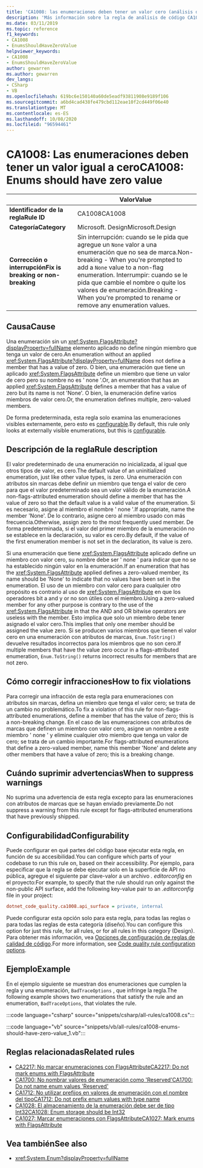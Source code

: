 ```yaml
---
title: 'CA1008: las enumeraciones deben tener un valor cero (análisis de código)'
description: 'Más información sobre la regla de análisis de código CA1008: las enumeraciones deben tener un valor cero'
ms.date: 03/11/2019
ms.topic: reference
f1_keywords:
- CA1008
- EnumsShouldHaveZeroValue
helpviewer_keywords:
- CA1008
- EnumsShouldHaveZeroValue
author: gewarren
ms.author: gewarren
dev_langs:
- CSharp
- VB
ms.openlocfilehash: 619bc6e150140a60de5eadf93811908e9189f106
ms.sourcegitcommit: a6bd4cad438fe479cbd112eae10f2cd449f06e40
ms.translationtype: MT
ms.contentlocale: es-ES
ms.lasthandoff: 10/08/2020
ms.locfileid: "96594461"
---
```

# <a name="ca1008-enums-should-have-zero-value"></a><span data-ttu-id="42708-103">CA1008: Las enumeraciones deben tener un valor igual a cero</span><span class="sxs-lookup"><span data-stu-id="42708-103">CA1008: Enums should have zero value</span></span>

| | <span data-ttu-id="42708-104">Valor</span><span class="sxs-lookup"><span data-stu-id="42708-104">Value</span></span> |
|-|-|
| <span data-ttu-id="42708-105">**Identificador de la regla**</span><span class="sxs-lookup"><span data-stu-id="42708-105">**Rule ID**</span></span> |<span data-ttu-id="42708-106">CA1008</span><span class="sxs-lookup"><span data-stu-id="42708-106">CA1008</span></span>|
| <span data-ttu-id="42708-107">**Categoría**</span><span class="sxs-lookup"><span data-stu-id="42708-107">**Category**</span></span> |<span data-ttu-id="42708-108">Microsoft. Design</span><span class="sxs-lookup"><span data-stu-id="42708-108">Microsoft.Design</span></span>|
| <span data-ttu-id="42708-109">**Corrección o interrupción**</span><span class="sxs-lookup"><span data-stu-id="42708-109">**Fix is breaking or non-breaking**</span></span> |<span data-ttu-id="42708-110">Sin interrupción: cuando se le pida que agregue un `None` valor a una enumeración que no sea de marca.</span><span class="sxs-lookup"><span data-stu-id="42708-110">Non-breaking - When you're prompted to add a `None` value to a non-flag enumeration.</span></span> <span data-ttu-id="42708-111">Interrumpir: cuando se le pida que cambie el nombre o quite los valores de enumeración.</span><span class="sxs-lookup"><span data-stu-id="42708-111">Breaking - When you're prompted to rename or remove any enumeration values.</span></span>|

## <a name="cause"></a><span data-ttu-id="42708-112">Causa</span><span class="sxs-lookup"><span data-stu-id="42708-112">Cause</span></span>

<span data-ttu-id="42708-113">Una enumeración sin un <xref:System.FlagsAttribute?displayProperty=fullName> elemento aplicado no define ningún miembro que tenga un valor de cero.</span><span class="sxs-lookup"><span data-stu-id="42708-113">An enumeration without an applied <xref:System.FlagsAttribute?displayProperty=fullName> does not define a member that has a value of zero.</span></span> <span data-ttu-id="42708-114">O bien, una enumeración que tiene un aplicado <xref:System.FlagsAttribute> define un miembro que tiene un valor de cero pero su nombre no es ' none '.</span><span class="sxs-lookup"><span data-stu-id="42708-114">Or, an enumeration that has an applied <xref:System.FlagsAttribute> defines a member that has a value of zero but its name is not 'None'.</span></span> <span data-ttu-id="42708-115">O bien, la enumeración define varios miembros de valor cero.</span><span class="sxs-lookup"><span data-stu-id="42708-115">Or, the enumeration defines multiple, zero-valued members.</span></span>

<span data-ttu-id="42708-116">De forma predeterminada, esta regla solo examina las enumeraciones visibles externamente, pero esto es [configurable](#configurability).</span><span class="sxs-lookup"><span data-stu-id="42708-116">By default, this rule only looks at externally visible enumerations, but this is [configurable](#configurability).</span></span>

## <a name="rule-description"></a><span data-ttu-id="42708-117">Descripción de la regla</span><span class="sxs-lookup"><span data-stu-id="42708-117">Rule description</span></span>

<span data-ttu-id="42708-118">El valor predeterminado de una enumeración no inicializada, al igual que otros tipos de valor, es cero.</span><span class="sxs-lookup"><span data-stu-id="42708-118">The default value of an uninitialized enumeration, just like other value types, is zero.</span></span> <span data-ttu-id="42708-119">Una enumeración con atributos sin marcas debe definir un miembro que tenga el valor de cero para que el valor predeterminado sea un valor válido de la enumeración.</span><span class="sxs-lookup"><span data-stu-id="42708-119">A non-flags-attributed enumeration should define a member that has the value of zero so that the default value is a valid value of the enumeration.</span></span> <span data-ttu-id="42708-120">Si es necesario, asigne al miembro el nombre ' none '.</span><span class="sxs-lookup"><span data-stu-id="42708-120">If appropriate, name the member 'None'.</span></span> <span data-ttu-id="42708-121">De lo contrario, asigne cero al miembro usado con más frecuencia.</span><span class="sxs-lookup"><span data-stu-id="42708-121">Otherwise, assign zero to the most frequently used member.</span></span> <span data-ttu-id="42708-122">De forma predeterminada, si el valor del primer miembro de la enumeración no se establece en la declaración, su valor es cero.</span><span class="sxs-lookup"><span data-stu-id="42708-122">By default, if the value of the first enumeration member is not set in the declaration, its value is zero.</span></span>

<span data-ttu-id="42708-123">Si una enumeración que tiene <xref:System.FlagsAttribute> aplicado define un miembro con valor cero, su nombre debe ser ' none ' para indicar que no se ha establecido ningún valor en la enumeración.</span><span class="sxs-lookup"><span data-stu-id="42708-123">If an enumeration that has the <xref:System.FlagsAttribute> applied defines a zero-valued member, its name should be 'None' to indicate that no values have been set in the enumeration.</span></span> <span data-ttu-id="42708-124">El uso de un miembro con valor cero para cualquier otro propósito es contrario al uso de <xref:System.FlagsAttribute> en que los operadores bit a and y or no son útiles con el miembro.</span><span class="sxs-lookup"><span data-stu-id="42708-124">Using a zero-valued member for any other purpose is contrary to the use of the <xref:System.FlagsAttribute> in that the AND and OR bitwise operators are useless with the member.</span></span> <span data-ttu-id="42708-125">Esto implica que solo un miembro debe tener asignado el valor cero.</span><span class="sxs-lookup"><span data-stu-id="42708-125">This implies that only one member should be assigned the value zero.</span></span> <span data-ttu-id="42708-126">Si se producen varios miembros que tienen el valor cero en una enumeración con atributos de marcas, `Enum.ToString()` devuelve resultados incorrectos para los miembros que no son cero.</span><span class="sxs-lookup"><span data-stu-id="42708-126">If multiple members that have the value zero occur in a flags-attributed enumeration, `Enum.ToString()` returns incorrect results for members that are not zero.</span></span>

## <a name="how-to-fix-violations"></a><span data-ttu-id="42708-127">Cómo corregir infracciones</span><span class="sxs-lookup"><span data-stu-id="42708-127">How to fix violations</span></span>

<span data-ttu-id="42708-128">Para corregir una infracción de esta regla para enumeraciones con atributos sin marcas, defina un miembro que tenga el valor cero; se trata de un cambio no problemático.</span><span class="sxs-lookup"><span data-stu-id="42708-128">To fix a violation of this rule for non-flags-attributed enumerations, define a member that has the value of zero; this is a non-breaking change.</span></span> <span data-ttu-id="42708-129">En el caso de las enumeraciones con atributos de marcas que definen un miembro con valor cero, asigne un nombre a este miembro ' none ' y elimine cualquier otro miembro que tenga un valor de cero; se trata de un cambio importante.</span><span class="sxs-lookup"><span data-stu-id="42708-129">For flags-attributed enumerations that define a zero-valued member, name this member 'None' and delete any other members that have a value of zero; this is a breaking change.</span></span>

## <a name="when-to-suppress-warnings"></a><span data-ttu-id="42708-130">Cuándo suprimir advertencias</span><span class="sxs-lookup"><span data-stu-id="42708-130">When to suppress warnings</span></span>

<span data-ttu-id="42708-131">No suprima una advertencia de esta regla excepto para las enumeraciones con atributos de marcas que se hayan enviado previamente.</span><span class="sxs-lookup"><span data-stu-id="42708-131">Do not suppress a warning from this rule except for flags-attributed enumerations that have previously shipped.</span></span>

## <a name="configurability"></a><span data-ttu-id="42708-132">Configurabilidad</span><span class="sxs-lookup"><span data-stu-id="42708-132">Configurability</span></span>

<span data-ttu-id="42708-133">Puede configurar en qué partes del código base ejecutar esta regla, en función de su accesibilidad.</span><span class="sxs-lookup"><span data-stu-id="42708-133">You can configure which parts of your codebase to run this rule on, based on their accessibility.</span></span> <span data-ttu-id="42708-134">Por ejemplo, para especificar que la regla se debe ejecutar solo en la superficie de API no pública, agregue el siguiente par clave-valor a un archivo *. editorconfig* en el proyecto:</span><span class="sxs-lookup"><span data-stu-id="42708-134">For example, to specify that the rule should run only against the non-public API surface, add the following key-value pair to an *.editorconfig* file in your project:</span></span>

```ini
dotnet_code_quality.ca1008.api_surface = private, internal
```

<span data-ttu-id="42708-135">Puede configurar esta opción solo para esta regla, para todas las reglas o para todas las reglas de esta categoría (diseño).</span><span class="sxs-lookup"><span data-stu-id="42708-135">You can configure this option for just this rule, for all rules, or for all rules in this category (Design).</span></span> <span data-ttu-id="42708-136">Para obtener más información, vea [Opciones de configuración de reglas de calidad de código](../code-quality-rule-options.md).</span><span class="sxs-lookup"><span data-stu-id="42708-136">For more information, see [Code quality rule configuration options](../code-quality-rule-options.md).</span></span>

## <a name="example"></a><span data-ttu-id="42708-137">Ejemplo</span><span class="sxs-lookup"><span data-stu-id="42708-137">Example</span></span>

<span data-ttu-id="42708-138">En el ejemplo siguiente se muestran dos enumeraciones que cumplen la regla y una enumeración, `BadTraceOptions` , que infringe la regla.</span><span class="sxs-lookup"><span data-stu-id="42708-138">The following example shows two enumerations that satisfy the rule and an enumeration, `BadTraceOptions`, that violates the rule.</span></span>

:::code language="csharp" source="snippets/csharp/all-rules/ca1008.cs":::

:::code language="vb" source="snippets/vb/all-rules/ca1008-enums-should-have-zero-value_1.vb":::

## <a name="related-rules"></a><span data-ttu-id="42708-139">Reglas relacionadas</span><span class="sxs-lookup"><span data-stu-id="42708-139">Related rules</span></span>

- [<span data-ttu-id="42708-140">CA2217: No marcar enumeraciones con FlagsAttribute</span><span class="sxs-lookup"><span data-stu-id="42708-140">CA2217: Do not mark enums with FlagsAttribute</span></span>](ca2217.md)
- [<span data-ttu-id="42708-141">CA1700: No nombrar valores de enumeración como 'Reserved'</span><span class="sxs-lookup"><span data-stu-id="42708-141">CA1700: Do not name enum values 'Reserved'</span></span>](ca1700.md)
- [<span data-ttu-id="42708-142">CA1712: No utilizar prefijos en valores de enumeración con el nombre del tipo</span><span class="sxs-lookup"><span data-stu-id="42708-142">CA1712: Do not prefix enum values with type name</span></span>](ca1712.md)
- [<span data-ttu-id="42708-143">CA1028: El almacenamiento de la enumeración debe ser de tipo Int32</span><span class="sxs-lookup"><span data-stu-id="42708-143">CA1028: Enum storage should be Int32</span></span>](ca1028.md)
- [<span data-ttu-id="42708-144">CA1027: Marcar enumeraciones con FlagsAttribute</span><span class="sxs-lookup"><span data-stu-id="42708-144">CA1027: Mark enums with FlagsAttribute</span></span>](ca1027.md)

## <a name="see-also"></a><span data-ttu-id="42708-145">Vea también</span><span class="sxs-lookup"><span data-stu-id="42708-145">See also</span></span>

- <xref:System.Enum?displayProperty=fullName>
